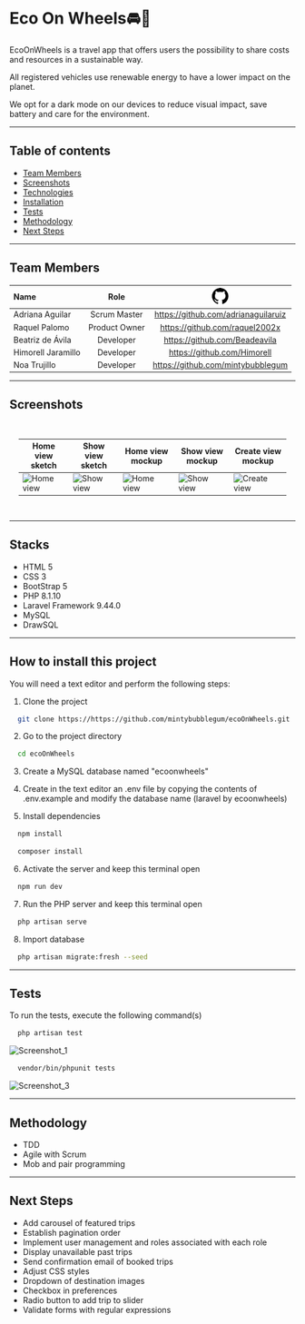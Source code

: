 # Eco On Wheels🚘🌲

EcoOnWheels is a travel app that offers users the possibility to share costs and resources in a sustainable way.

All registered vehicles use renewable energy to have a lower impact on the planet.

We opt for a dark mode on our devices to reduce visual impact, save battery and care for the environment.
***

## Table of contents
* [Team Members](#team-members)
* [Screenshots](#screenshots)
* [Technologies](#stacks)
* [Installation](#how-to-install-this-project)
* [Tests](#tests)
* [Methodology](#methodology)
* [Next Steps](#next-steps)

***

## Team Members

| Name | Role | <img src="https://github.com/Yelose/Yelose/blob/main/img/github.png" width="30px" height="30px"> |
| :--- | :---: | :---: |
| Adriana Aguilar |  Scrum Master | https://github.com/adrianaguilaruiz |
| Raquel Palomo | Product Owner | https://github.com/raquel2002x |
| Beatriz de Ávila | Developer | https://github.com/Beadeavila |
| Himorell Jaramillo | Developer | https://github.com/Himorell |
| Noa Trujillo | Developer| https://github.com/mintybubblegum |

***

## Screenshots

<div style="heigth:auto; display:flex; flex-wrap:wrap; justify-content:center; padding:1rem">

| Home view sketch | Show view sketch | Home view mockup | Show view mockup | Create view mockup |
| --- | --- | --- | --- | --- |
| <img style="width:150px;" src="https://user-images.githubusercontent.com/98114939/210433972-aea85b9d-5f19-4af2-96bd-72ec35a681ea.png" alt="Home view"/> | <img style="width:150px;" src="https://user-images.githubusercontent.com/98114939/210434007-f0b7288b-e031-472a-8cd2-6970ef1cc6d5.png" alt="Show view"/> | <img style="width:150px;" src="https://user-images.githubusercontent.com/98114939/210436616-e26a4ff3-1b9a-4caa-98d1-c6f48d1fcb68.png" alt="Home view"/> | <img style="width:150px;" src="https://user-images.githubusercontent.com/98114939/210436641-37b45b15-5685-4f98-b051-ed40e0f3780d.png" alt="Show view"/> | <img style="width:75px;" src="https://user-images.githubusercontent.com/98114939/211341367-187230a2-f308-4399-850c-82a564ad443e.png" alt="Create view"/> |

</div>

***

## Stacks

- HTML 5
- CSS 3
- BootStrap 5
- PHP 8.1.10
- Laravel Framework 9.44.0
- MySQL
- DrawSQL
***

## How to install this project

You will need a text editor and perform the following steps:

1. Clone the project
```bash
  git clone https://https://github.com/mintybubblegum/ecoOnWheels.git
```

2. Go to the project directory
```bash
  cd ecoOnWheels
```

3. Create a MySQL database named "ecoonwheels"

4. Create in the text editor an .env file by copying the contents of .env.example and modify the database name (laravel by ecoonwheels)

5. Install dependencies
```bash
  npm install
```
```bash
  composer install
```

6. Activate the server and keep this terminal open
```bash
  npm run dev
```

7. Run the PHP server and keep this terminal open
```bash
  php artisan serve
```

8. Import database
```bash
  php artisan migrate:fresh --seed
```

***

## Tests
To run the tests, execute the following command(s)
```bash
  php artisan test
```
<img width="315" alt="Screenshot_1" src="https://user-images.githubusercontent.com/98114939/210546159-51336ec9-c421-4ed8-8380-90b99126ca65.png">

```bash
  vendor/bin/phpunit tests
```
<img width="307" alt="Screenshot_3" src="https://user-images.githubusercontent.com/98114939/210546675-182f9f5b-b127-4e65-b476-7dd19af730f4.png">

***

## Methodology
- TDD
- Agile with Scrum
- Mob and pair programming
***

## Next Steps
- Add carousel of featured trips
- Establish pagination order
- Implement user management and roles associated with each role
- Display unavailable past trips
- Send confirmation email of booked trips
- Adjust CSS styles
- Dropdown of destination images
- Checkbox in preferences
- Radio button to add trip to slider
- Validate forms with regular expressions
